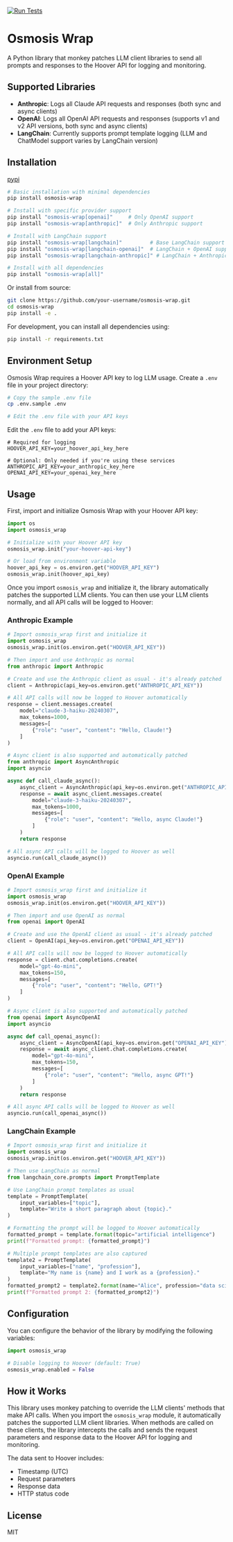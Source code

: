[![Run Tests](https://github.com/Gulp-AI/osmosis-wrap/actions/workflows/test.yml/badge.svg)](https://github.com/Gulp-AI/osmosis-wrap/actions/workflows/test.yml)

# Osmosis Wrap

A Python library that monkey patches LLM client libraries to send all prompts and responses to the Hoover API for logging and monitoring.

## Supported Libraries

- **Anthropic**: Logs all Claude API requests and responses (both sync and async clients)
- **OpenAI**: Logs all OpenAI API requests and responses (supports v1 and v2 API versions, both sync and async clients)
- **LangChain**: Currently supports prompt template logging (LLM and ChatModel support varies by LangChain version)

## Installation

[pypi](https://pypi.org/project/osmosis-wrap/)

```bash
# Basic installation with minimal dependencies
pip install osmosis-wrap

# Install with specific provider support
pip install "osmosis-wrap[openai]"     # Only OpenAI support
pip install "osmosis-wrap[anthropic]"  # Only Anthropic support

# Install with LangChain support
pip install "osmosis-wrap[langchain]"         # Base LangChain support
pip install "osmosis-wrap[langchain-openai]"  # LangChain + OpenAI support
pip install "osmosis-wrap[langchain-anthropic]" # LangChain + Anthropic support

# Install with all dependencies
pip install "osmosis-wrap[all]"
```

Or install from source:

```bash
git clone https://github.com/your-username/osmosis-wrap.git
cd osmosis-wrap
pip install -e .
```

For development, you can install all dependencies using:

```bash
pip install -r requirements.txt
```

## Environment Setup

Osmosis Wrap requires a Hoover API key to log LLM usage. Create a `.env` file in your project directory:

```bash
# Copy the sample .env file
cp .env.sample .env

# Edit the .env file with your API keys
```

Edit the `.env` file to add your API keys:

```
# Required for logging
HOOVER_API_KEY=your_hoover_api_key_here

# Optional: Only needed if you're using these services
ANTHROPIC_API_KEY=your_anthropic_key_here
OPENAI_API_KEY=your_openai_key_here
```

## Usage

First, import and initialize Osmosis Wrap with your Hoover API key:

```python
import os
import osmosis_wrap

# Initialize with your Hoover API key
osmosis_wrap.init("your-hoover-api-key")

# Or load from environment variable
hoover_api_key = os.environ.get("HOOVER_API_KEY")
osmosis_wrap.init(hoover_api_key)
```

Once you import `osmosis_wrap` and initialize it, the library automatically patches the supported LLM clients. You can then use your LLM clients normally, and all API calls will be logged to Hoover:

### Anthropic Example

```python
# Import osmosis_wrap first and initialize it
import osmosis_wrap
osmosis_wrap.init(os.environ.get("HOOVER_API_KEY"))

# Then import and use Anthropic as normal
from anthropic import Anthropic

# Create and use the Anthropic client as usual - it's already patched
client = Anthropic(api_key=os.environ.get("ANTHROPIC_API_KEY"))

# All API calls will now be logged to Hoover automatically
response = client.messages.create(
    model="claude-3-haiku-20240307",
    max_tokens=1000,
    messages=[
        {"role": "user", "content": "Hello, Claude!"}
    ]
)

# Async client is also supported and automatically patched
from anthropic import AsyncAnthropic
import asyncio

async def call_claude_async():
    async_client = AsyncAnthropic(api_key=os.environ.get("ANTHROPIC_API_KEY"))
    response = await async_client.messages.create(
        model="claude-3-haiku-20240307",
        max_tokens=1000,
        messages=[
            {"role": "user", "content": "Hello, async Claude!"}
        ]
    )
    return response

# All async API calls will be logged to Hoover as well
asyncio.run(call_claude_async())
```

### OpenAI Example

```python
# Import osmosis_wrap first and initialize it
import osmosis_wrap
osmosis_wrap.init(os.environ.get("HOOVER_API_KEY"))

# Then import and use OpenAI as normal
from openai import OpenAI

# Create and use the OpenAI client as usual - it's already patched
client = OpenAI(api_key=os.environ.get("OPENAI_API_KEY"))

# All API calls will now be logged to Hoover automatically
response = client.chat.completions.create(
    model="gpt-4o-mini",
    max_tokens=150,
    messages=[
        {"role": "user", "content": "Hello, GPT!"}
    ]
)

# Async client is also supported and automatically patched
from openai import AsyncOpenAI
import asyncio

async def call_openai_async():
    async_client = AsyncOpenAI(api_key=os.environ.get("OPENAI_API_KEY"))
    response = await async_client.chat.completions.create(
        model="gpt-4o-mini",
        max_tokens=150,
        messages=[
            {"role": "user", "content": "Hello, async GPT!"}
        ]
    )
    return response

# All async API calls will be logged to Hoover as well
asyncio.run(call_openai_async())
```

### LangChain Example

```python
# Import osmosis_wrap first and initialize it
import osmosis_wrap
osmosis_wrap.init(os.environ.get("HOOVER_API_KEY"))

# Then use LangChain as normal
from langchain_core.prompts import PromptTemplate

# Use LangChain prompt templates as usual
template = PromptTemplate(
    input_variables=["topic"],
    template="Write a short paragraph about {topic}."
)

# Formatting the prompt will be logged to Hoover automatically
formatted_prompt = template.format(topic="artificial intelligence")
print(f"Formatted prompt: {formatted_prompt}")

# Multiple prompt templates are also captured
template2 = PromptTemplate(
    input_variables=["name", "profession"],
    template="My name is {name} and I work as a {profession}."
)
formatted_prompt2 = template2.format(name="Alice", profession="data scientist")
print(f"Formatted prompt 2: {formatted_prompt2}")
```

## Configuration

You can configure the behavior of the library by modifying the following variables:

```python
import osmosis_wrap

# Disable logging to Hoover (default: True)
osmosis_wrap.enabled = False
```

## How it Works

This library uses monkey patching to override the LLM clients' methods that make API calls. When you import the `osmosis_wrap` module, it automatically patches the supported LLM client libraries. When methods are called on these clients, the library intercepts the calls and sends the request parameters and response data to the Hoover API for logging and monitoring.

The data sent to Hoover includes:
- Timestamp (UTC)
- Request parameters
- Response data
- HTTP status code

## License

MIT 
